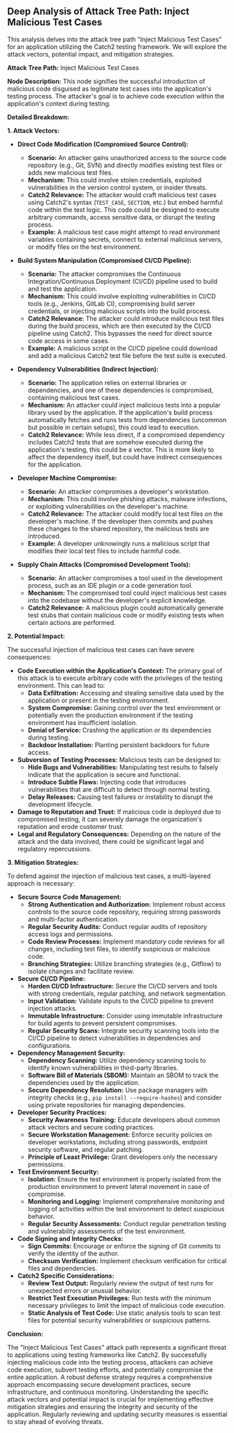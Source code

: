 ## Deep Analysis of Attack Tree Path: Inject Malicious Test Cases

This analysis delves into the attack tree path "Inject Malicious Test Cases" for an application utilizing the Catch2 testing framework. We will explore the attack vectors, potential impact, and mitigation strategies.

**Attack Tree Path:** Inject Malicious Test Cases

**Node Description:** This node signifies the successful introduction of malicious code disguised as legitimate test cases into the application's testing process. The attacker's goal is to achieve code execution within the application's context during testing.

**Detailed Breakdown:**

**1. Attack Vectors:**

*   **Direct Code Modification (Compromised Source Control):**
    *   **Scenario:** An attacker gains unauthorized access to the source code repository (e.g., Git, SVN) and directly modifies existing test files or adds new malicious test files.
    *   **Mechanism:** This could involve stolen credentials, exploited vulnerabilities in the version control system, or insider threats.
    *   **Catch2 Relevance:** The attacker would craft malicious test cases using Catch2's syntax (`TEST_CASE`, `SECTION`, etc.) but embed harmful code within the test logic. This code could be designed to execute arbitrary commands, access sensitive data, or disrupt the testing process.
    *   **Example:** A malicious test case might attempt to read environment variables containing secrets, connect to external malicious servers, or modify files on the test environment.

*   **Build System Manipulation (Compromised CI/CD Pipeline):**
    *   **Scenario:** The attacker compromises the Continuous Integration/Continuous Deployment (CI/CD) pipeline used to build and test the application.
    *   **Mechanism:** This could involve exploiting vulnerabilities in CI/CD tools (e.g., Jenkins, GitLab CI), compromising build server credentials, or injecting malicious scripts into the build process.
    *   **Catch2 Relevance:** The attacker could introduce malicious test files during the build process, which are then executed by the CI/CD pipeline using Catch2. This bypasses the need for direct source code access in some cases.
    *   **Example:** A malicious script in the CI/CD pipeline could download and add a malicious Catch2 test file before the test suite is executed.

*   **Dependency Vulnerabilities (Indirect Injection):**
    *   **Scenario:** The application relies on external libraries or dependencies, and one of these dependencies is compromised, containing malicious test cases.
    *   **Mechanism:** An attacker could inject malicious tests into a popular library used by the application. If the application's build process automatically fetches and runs tests from dependencies (uncommon but possible in certain setups), this could lead to execution.
    *   **Catch2 Relevance:** While less direct, if a compromised dependency includes Catch2 tests that are somehow executed during the application's testing, this could be a vector. This is more likely to affect the dependency itself, but could have indirect consequences for the application.

*   **Developer Machine Compromise:**
    *   **Scenario:** An attacker compromises a developer's workstation.
    *   **Mechanism:** This could involve phishing attacks, malware infections, or exploiting vulnerabilities on the developer's machine.
    *   **Catch2 Relevance:** The attacker could modify local test files on the developer's machine. If the developer then commits and pushes these changes to the shared repository, the malicious tests are introduced.
    *   **Example:**  A developer unknowingly runs a malicious script that modifies their local test files to include harmful code.

*   **Supply Chain Attacks (Compromised Development Tools):**
    *   **Scenario:** An attacker compromises a tool used in the development process, such as an IDE plugin or a code generation tool.
    *   **Mechanism:** The compromised tool could inject malicious test cases into the codebase without the developer's explicit knowledge.
    *   **Catch2 Relevance:**  A malicious plugin could automatically generate test stubs that contain malicious code or modify existing tests when certain actions are performed.

**2. Potential Impact:**

The successful injection of malicious test cases can have severe consequences:

*   **Code Execution within the Application's Context:** The primary goal of this attack is to execute arbitrary code with the privileges of the testing environment. This can lead to:
    *   **Data Exfiltration:** Accessing and stealing sensitive data used by the application or present in the testing environment.
    *   **System Compromise:** Gaining control over the test environment or potentially even the production environment if the testing environment has insufficient isolation.
    *   **Denial of Service:** Crashing the application or its dependencies during testing.
    *   **Backdoor Installation:** Planting persistent backdoors for future access.
*   **Subversion of Testing Processes:** Malicious tests can be designed to:
    *   **Hide Bugs and Vulnerabilities:**  Manipulating test results to falsely indicate that the application is secure and functional.
    *   **Introduce Subtle Flaws:** Injecting code that introduces vulnerabilities that are difficult to detect through normal testing.
    *   **Delay Releases:**  Causing test failures or instability to disrupt the development lifecycle.
*   **Damage to Reputation and Trust:** If malicious code is deployed due to compromised testing, it can severely damage the organization's reputation and erode customer trust.
*   **Legal and Regulatory Consequences:** Depending on the nature of the attack and the data involved, there could be significant legal and regulatory repercussions.

**3. Mitigation Strategies:**

To defend against the injection of malicious test cases, a multi-layered approach is necessary:

*   **Secure Source Code Management:**
    *   **Strong Authentication and Authorization:** Implement robust access controls to the source code repository, requiring strong passwords and multi-factor authentication.
    *   **Regular Security Audits:** Conduct regular audits of repository access logs and permissions.
    *   **Code Review Processes:** Implement mandatory code reviews for all changes, including test files, to identify suspicious or malicious code.
    *   **Branching Strategies:** Utilize branching strategies (e.g., Gitflow) to isolate changes and facilitate review.
*   **Secure CI/CD Pipeline:**
    *   **Harden CI/CD Infrastructure:** Secure the CI/CD servers and tools with strong credentials, regular patching, and network segmentation.
    *   **Input Validation:** Validate inputs to the CI/CD pipeline to prevent injection attacks.
    *   **Immutable Infrastructure:** Consider using immutable infrastructure for build agents to prevent persistent compromises.
    *   **Regular Security Scans:** Integrate security scanning tools into the CI/CD pipeline to detect vulnerabilities in dependencies and configurations.
*   **Dependency Management Security:**
    *   **Dependency Scanning:** Utilize dependency scanning tools to identify known vulnerabilities in third-party libraries.
    *   **Software Bill of Materials (SBOM):** Maintain an SBOM to track the dependencies used by the application.
    *   **Secure Dependency Resolution:** Use package managers with integrity checks (e.g., `pip install --require-hashes`) and consider using private repositories for managing dependencies.
*   **Developer Security Practices:**
    *   **Security Awareness Training:** Educate developers about common attack vectors and secure coding practices.
    *   **Secure Workstation Management:** Enforce security policies on developer workstations, including strong passwords, endpoint security software, and regular patching.
    *   **Principle of Least Privilege:** Grant developers only the necessary permissions.
*   **Test Environment Security:**
    *   **Isolation:** Ensure the test environment is properly isolated from the production environment to prevent lateral movement in case of compromise.
    *   **Monitoring and Logging:** Implement comprehensive monitoring and logging of activities within the test environment to detect suspicious behavior.
    *   **Regular Security Assessments:** Conduct regular penetration testing and vulnerability assessments of the test environment.
*   **Code Signing and Integrity Checks:**
    *   **Sign Commits:** Encourage or enforce the signing of Git commits to verify the identity of the author.
    *   **Checksum Verification:** Implement checksum verification for critical files and dependencies.
*   **Catch2 Specific Considerations:**
    *   **Review Test Output:** Regularly review the output of test runs for unexpected errors or unusual behavior.
    *   **Restrict Test Execution Privileges:** Run tests with the minimum necessary privileges to limit the impact of malicious code execution.
    *   **Static Analysis of Test Code:** Use static analysis tools to scan test files for potential security vulnerabilities or suspicious patterns.

**Conclusion:**

The "Inject Malicious Test Cases" attack path represents a significant threat to applications using testing frameworks like Catch2. By successfully injecting malicious code into the testing process, attackers can achieve code execution, subvert testing efforts, and potentially compromise the entire application. A robust defense strategy requires a comprehensive approach encompassing secure development practices, secure infrastructure, and continuous monitoring. Understanding the specific attack vectors and potential impact is crucial for implementing effective mitigation strategies and ensuring the integrity and security of the application. Regularly reviewing and updating security measures is essential to stay ahead of evolving threats.
